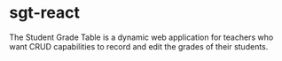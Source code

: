 # sgt-react
The Student Grade Table is a dynamic web application for teachers who want CRUD capabilities to record  and edit the grades of their students.
